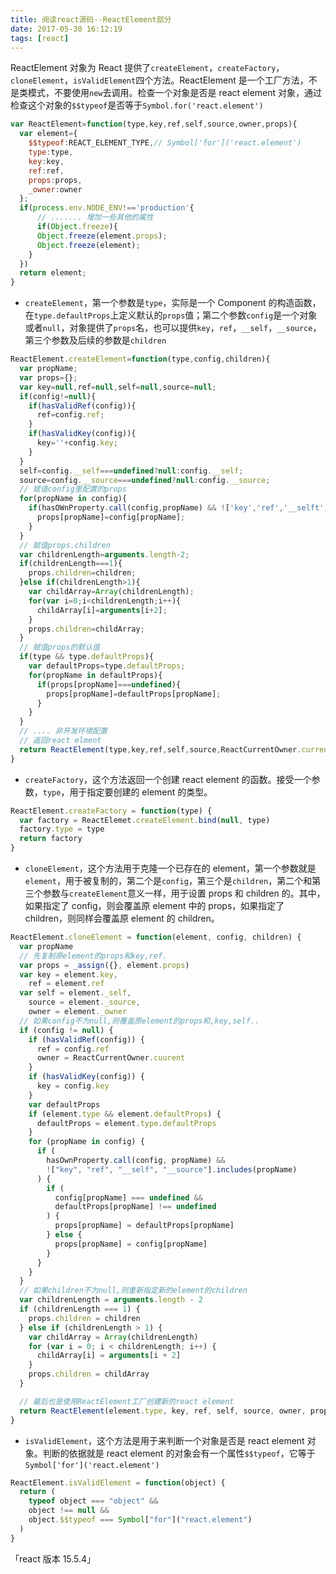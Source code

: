 ```yaml
---
title: 阅读react源码--ReactElement部分
date: 2017-05-30 16:12:19
tags: [react]
---
```


ReactElement 对象为 React 提供了`createElement`，`createFactory`，`cloneElement`，`isValidElement`四个方法。ReactElement 是一个工厂方法，不是类模式，不要使用`new`去调用。检查一个对象是否是 react element 对象，通过检查这个对象的`$$typeof`是否等于`Symbol.for('react.element')`

```javascript
var ReactElement=function(type,key,ref,self,source,owner,props){
  var element={
	$$typeof:REACT_ELEMENT_TYPE,// Symbol['for']('react.element')
    type:type,
    key:key,
    ref:ref,
    props:props,
    _owner:owner
  };
  if(process.env.NODE_ENV!=='production'{
      // ....... 增加一些其他的属性
      if(Object.freeze){
      Object.freeze(element.props);
      Object.freeze(element);
    }
  })
  return element;
}
```

<!--more-->

- `createElement`，第一个参数是`type`，实际是一个 Component 的构造函数，在`type.defaultProps`上定义默认的`props`值；第二个参数`config`是一个对象或者`null`，对象提供了`props`名，也可以提供`key`，`ref`，`__self`，`__source`，第三个参数及后续的参数是`children`

```javascript
ReactElement.createElement=function(type,config,children){
  var propName;
  var props={};
  var key=null,ref=null,self=null,source=null;
  if(config!=null){
    if(hasValidRef(config)){
      ref=config.ref;
    }
    if(hasValidKey(config)){
      key=''+config.key;
    }
  }
  self=config.__self===undefined?null:config.__self;
  source=config.__source===undefined?null:config.__source;
  // 赋值config里配置的props
  for(propName in config){
    if(hasOWnProperty.call(config,propName) && !['key','ref','__selft','__source'].includes(propName)){
      props[propName]=config[propName];
    }
  }
  // 赋值props.children
  var childrenLength=arguments.length-2;
  if(childrenLength===1){
    props.children=children;
  }else if(childrenLength>1){
    var childArray=Array(childrenLength);
    for(var i=0;i<childrenLength;i++){
      childArray[i]=arguments[i+2];
    }
    props.children=childArray;
  }
  // 赋值props的默认值
  if(type && type.defaultProps){
    var defaultProps=type.defaultProps;
    for(propName in defaultProps){
      if(props[propName]===undefined){
        props[propName]=defaultProps[propName];
      }
    }
  }
  // .... 非开发环境配置
  // 返回react elment
  return ReactElement(type,key,ref,self,source,ReactCurrentOwner.current,props);
}
```

- `createFactory`，这个方法返回一个创建 react element 的函数。接受一个参数，`type`，用于指定要创建的 element 的类型。

```javascript
ReactElement.createFactory = function(type) {
  var factory = ReactElemet.createElement.bind(null, type)
  factory.type = type
  return factory
}
```

- `cloneElement`，这个方法用于克隆一个已存在的 element，第一个参数就是`element`，用于被复制的，第二个是`config`，第三个是`children`，第二个和第三个参数与`createElement`意义一样，用于设置 props 和 children 的。其中，如果指定了 config，则会覆盖原 element 中的 props，如果指定了 children，则同样会覆盖原 element 的 children。

```javascript
ReactElement.cloneElement = function(element, config, children) {
  var propName
  // 先复制原element的props和key,ref.
  var props = _assign({}, element.props)
  var key = element.key,
    ref = element.ref
  var self = element._self,
    source = element._source,
    owner = element._owner
  // 如果config不为null,则覆盖原element的props和,key,self..
  if (config != null) {
    if (hasValidRef(config)) {
      ref = config.ref
      owner = ReactCurrentOwner.cuurent
    }
    if (hasValidKey(config)) {
      key = config.key
    }
    var defaultProps
    if (element.type && element.defaultProps) {
      defaultProps = element.type.defaultProps
    }
    for (propName in config) {
      if (
        hasOwnProperty.call(config, propName) &&
        !["key", "ref", "__self", "__source"].includes(propName)
      ) {
        if (
          config[propName] === undefined &&
          defaultProps[propName] !== undefined
        ) {
          props[propName] = defaultProps[propName]
        } else {
          props[propName] = config[propName]
        }
      }
    }
  }
  // 如果children不为null,则重新指定新的element的children
  var childrenLength = arguments.length - 2
  if (childrenLength === 1) {
    props.children = children
  } else if (childrenLength > 1) {
    var childArray = Array(childrenLength)
    for (var i = 0; i < childrenLength; i++) {
      childArray[i] = arguments[i + 2]
    }
    props.children = childArray
  }

  // 最后也是使用ReactElement工厂创建新的react element
  return ReactElement(element.type, key, ref, self, source, owner, props)
}
```

- `isValidElement`，这个方法是用于来判断一个对象是否是 react element 对象。判断的依据就是 react element 的对象会有一个属性`$$typeof`，它等于`Symbol['for']('react.element')`

```javascript
ReactElement.isValidElement = function(object) {
  return (
    typeof object === "object" &&
    object !== null &&
    object.$$typeof === Symbol["for"]("react.element")
  )
}
```

「react 版本 15.5.4」
